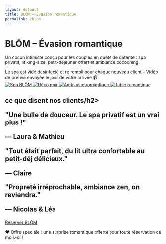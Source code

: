 ```yaml
---
layout: default
title: BLŌM – Évasion romantique
permalink: /blom
---
```


<div class="bg-black text-white min-h-screen text-center py-12 px-4">

  <h1 class="text-4xl font-bold mb-6">BLŌM – Évasion romantique</h1>
  <p class="text-lg max-w-xl mx-auto mb-8">
    Un cocon intimiste conçu pour les couples en quête de détente : spa privatif, lit king-size, petit-déjeuner offert et ambiance cocooning.
  </p>

  <!-- PHRASE ACCROCHE HYGIÈNE SPA -->
 <div class="bg-red-600 text-white font-semibold text-sm px-6 py-3 rounded-full mb-6 shadow-lg animate-pulse">
    Le spa est vidé  desinfecté et re rempli pour chaque nouveau client – Vidéo de preuve envoyée le jour de votre arrivée 📹
  </div>

  <!-- GALERIE IMAGES -->
  <div class="flex flex-wrap justify-center gap-4 mb-10">
    <a href="{{ site.baseurl }}/assets/images/Spa.jpg" data-lightbox="blom" data-title="Spa BLŌM">
      <img src="{{ site.baseurl }}/assets/images/Spa.jpg" alt="Spa BLŌM" class="h-56 rounded shadow" />
    </a>
    <a href="{{ site.baseurl }}/assets/images/femmemur.jpg" data-lightbox="blom" data-title="Déco salon BLŌM">
      <img src="{{ site.baseurl }}/assets/images/femmemur.jpg" alt="Déco mur" class="h-56 rounded shadow" />
    </a>
    <a href="{{ site.baseurl }}/assets/images/sceau.jpg" data-lightbox="blom" data-title="Ambiance romantique">
      <img src="{{ site.baseurl }}/assets/images/sceau.jpg" alt="Ambiance romantique" class="h-56 rounded shadow" />
    </a>
    <a href="{{ site.baseurl }}/assets/images/table.jpg" data-lightbox="blom" data-title="Table romantique">
      <img src="{{ site.baseurl }}/assets/images/table.jpg" alt="Table romantique" class="h-56 rounded shadow" />
    </a>
  </div>

  <!-- TÉMOIGNAGES -->
  <div class="my-16">
  <h2 class="text-2xl font-bold mb-6">ce que disent nos clients/h2>
  <div class="relative w-full max-w-2xl mx-auto overflow-hidden">
    <div id="testimonial-carousel" class="whitespace-nowrap transition-transform duration-700 ease-in-out">
      <div class="inline-block w-full px-4">
        <p class="text-lg italic mb-2">"Une bulle de douceur. Le spa privatif est un vrai plus !"</p>
        <p class="text-sm text-gray-300">— Laura & Mathieu</p>
      </div>
      <div class="inline-block w-full px-4">
        <p class="text-lg italic mb-2">"Tout était parfait, du lit ultra confortable au petit-déj délicieux."</p>
        <p class="text-sm text-gray-300">— Claire</p>
      </div>
      <div class="inline-block w-full px-4">
        <p class="text-lg italic mb-2">"Propreté irréprochable, ambiance zen, on reviendra."</p>
        <p class="text-sm text-gray-300">— Nicolas & Léa</p>
      </div>
    </div>
  </div>
</div>

<script>
  let index = 0;
  const carousel = document.getElementById('testimonial-carousel');
  const slideCount = carousel.children.length;

  setInterval(() => {
    index = (index + 1) % slideCount;
    carousel.style.transform = `translateX(-${index * 100}%)`;
  }, 5000); // Changement toutes les 7 secondes
</script>


  <!-- BOUTON RÉSERVATION -->
  <a href="https://www.airbnb.fr/rooms/87654321"
     class="bg-white text-black hover:bg-gray-200 font-semibold py-3 px-6 rounded-full transition mb-8 inline-block">
    Réserver BLŌM
  </a>

  <!-- BANDEAU SPÉCIAL -->
  <div class="bg-pink-600 text-white py-4 px-6 rounded-lg shadow-lg max-w-xl mx-auto mt-8">
    ❤️ Offre spéciale : une surprise romantique offerte pour toute réservation ce mois-ci !
  </div>

</div>
